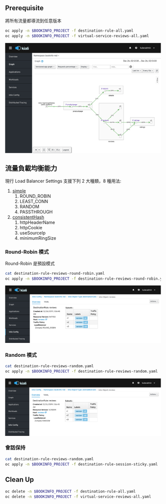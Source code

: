 ## Prerequisite

將所有流量都導流到任意版本

```bash
oc apply -n $BOOKINFO_PROJECT -f destination-rule-all.yaml
oc apply -n $BOOKINFO_PROJECT -f virtual-service-reviews-all.yaml
```

![](../images/05-all-traffic-pass.png)

## 流量負載均衡能力

現行 Load Balancer Settings 支援下列 2 大種類，8 種用法:

1. [simple][1]
   1. ROUND_ROBIN
   2. LEAST_CONN
   3. RANDOM
   4. PASSTHROUGH
2. [consistentHash][2]
   1. httpHeaderName
   2. httpCookie
   3. useSourceIp
   4. minimumRingSize

### Round-Robin 模式

Round-Robin 是預設模式

```bash
cat destination-rule-reviews-round-robin.yaml
oc apply -n $BOOKINFO_PROJECT -f destination-rule-reviews-round-robin.yaml
```

![](../images/05-government-rr.png)

### Random 模式

```bash
cat destination-rule-reviews-random.yaml
oc apply -n $BOOKINFO_PROJECT -f destination-rule-reviews-random.yaml
```

![](../images/05-government-random.png)

### 會話保持
```bash
cat destination-rule-reviews-random.yaml
oc apply -n $BOOKINFO_PROJECT -f destination-rule-session-sticky.yaml
```

## Clean Up
```bash
oc delete -n $BOOKINFO_PROJECT -f destination-rule-all.yaml
oc delete -n $BOOKINFO_PROJECT -f virtual-service-reviews-all.yaml
```

[1]: https://istio.io/docs/reference/config/networking/destination-rule/#LoadBalancerSettings-SimpleLB
[2]: https://istio.io/docs/reference/config/networking/destination-rule/#LoadBalancerSettings-ConsistentHashLB
